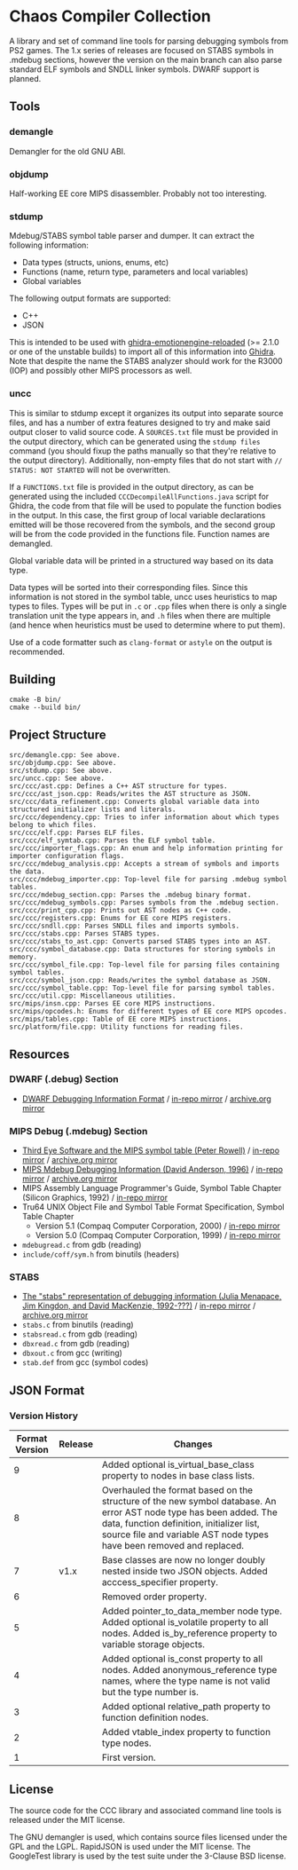 # Chaos Compiler Collection

A library and set of command line tools for parsing debugging symbols from PS2 games. The 1.x series of releases are focused on STABS symbols in .mdebug sections, however the version on the main branch can also parse standard ELF symbols and SNDLL linker symbols. DWARF support is planned.

## Tools

### demangle

Demangler for the old GNU ABI.

### objdump

Half-working EE core MIPS disassembler. Probably not too interesting.

### stdump

Mdebug/STABS symbol table parser and dumper. It can extract the following information:

- Data types (structs, unions, enums, etc)
- Functions (name, return type, parameters and local variables)
- Global variables

The following output formats are supported:

- C++
- JSON

This is intended to be used with [ghidra-emotionengine-reloaded](https://github.com/chaoticgd/ghidra-emotionengine-reloaded) (>= 2.1.0 or one of the unstable builds) to import all of this information into [Ghidra](https://ghidra-sre.org/). Note that despite the name the STABS analyzer should work for the R3000 (IOP) and possibly other MIPS processors as well.

### uncc

This is similar to stdump except it organizes its output into separate source files, and has a number of extra features designed to try and make said output closer to valid source code. A `SOURCES.txt` file must be provided in the output directory, which can be generated using the `stdump files` command (you should fixup the paths manually so that they're relative to the output directory). Additionally, non-empty files that do not start with `// STATUS: NOT STARTED` will not be overwritten.

If a `FUNCTIONS.txt` file is provided in the output directory, as can be generated using the included `CCCDecompileAllFunctions.java` script for Ghidra, the code from that file will be used to populate the function bodies in the output. In this case, the first group of local variable declarations emitted will be those recovered from the symbols, and the second group will be from the code provided in the functions file. Function names are demangled.

Global variable data will be printed in a structured way based on its data type.

Data types will be sorted into their corresponding files. Since this information is not stored in the symbol table, uncc uses heuristics to map types to files. Types will be put in `.c` or `.cpp` files when there is only a single translation unit the type appears in, and `.h` files when there are multiple (and hence when heuristics must be used to determine where to put them).

Use of a code formatter such as `clang-format` or `astyle` on the output is recommended.

## Building

	cmake -B bin/
	cmake --build bin/

## Project Structure

	src/demangle.cpp: See above.
	src/objdump.cpp: See above.
	src/stdump.cpp: See above.
	src/uncc.cpp: See above.
	src/ccc/ast.cpp: Defines a C++ AST structure for types.
	src/ccc/ast_json.cpp: Reads/writes the AST structure as JSON.
	src/ccc/data_refinement.cpp: Converts global variable data into structured initializer lists and literals.
	src/ccc/dependency.cpp: Tries to infer information about which types belong to which files.
	src/ccc/elf.cpp: Parses ELF files.
	src/ccc/elf_symtab.cpp: Parses the ELF symbol table.
	src/ccc/importer_flags.cpp: An enum and help information printing for importer configuration flags.
	src/ccc/mdebug_analysis.cpp: Accepts a stream of symbols and imports the data.
	src/ccc/mdebug_importer.cpp: Top-level file for parsing .mdebug symbol tables.
	src/ccc/mdebug_section.cpp: Parses the .mdebug binary format.
	src/ccc/mdebug_symbols.cpp: Parses symbols from the .mdebug section.
	src/ccc/print_cpp.cpp: Prints out AST nodes as C++ code.
	src/ccc/registers.cpp: Enums for EE core MIPS registers.
	src/ccc/sndll.cpp: Parses SNDLL files and imports symbols.
	src/ccc/stabs.cpp: Parses STABS types.
	src/ccc/stabs_to_ast.cpp: Converts parsed STABS types into an AST.
	src/ccc/symbol_database.cpp: Data structures for storing symbols in memory.
	src/ccc/symbol_file.cpp: Top-level file for parsing files containing symbol tables.
	src/ccc/symbol_json.cpp: Reads/writes the symbol database as JSON.
	src/ccc/symbol_table.cpp: Top-level file for parsing symbol tables.
	src/ccc/util.cpp: Miscellaneous utilities.
	src/mips/insn.cpp: Parses EE core MIPS instructions.
	src/mips/opcodes.h: Enums for different types of EE core MIPS opcodes.
	src/mips/tables.cpp: Table of EE core MIPS instructions.
	src/platform/file.cpp: Utility functions for reading files.
	
## Resources

### DWARF (.debug) Section

- [DWARF Debugging Information Format](https://dwarfstd.org/doc/dwarf_1_1_0.pdf) / [in-repo mirror](docs/dwarf_1_1_0.pdf) / [archive.org mirror](https://web.archive.org/web/20230702091554/https://dwarfstd.org/doc/dwarf_1_1_0.pdf)

### MIPS Debug (.mdebug) Section

- [Third Eye Software and the MIPS symbol table (Peter Rowell)](http://datahedron.com/mips.html) / [in-repo mirror](docs/ThirdEyeSoftwareAndTheMIPSSymbolTable.html) / [archive.org mirror](https://web.archive.org/web/20230605005654/http://datahedron.com/mips.html)
- [MIPS Mdebug Debugging Information (David Anderson, 1996)](https://www.prevanders.net/Mdebug.ps) / [in-repo mirror](docs/Mdebug.ps) / [archive.org mirror](https://web.archive.org/web/20170305060746/https://www.prevanders.net/Mdebug.ps)
- MIPS Assembly Language Programmer's Guide, Symbol Table Chapter (Silicon Graphics, 1992) / [in-repo mirror](docs/MIPSProgrammingGuide.pdf)
- Tru64 UNIX Object File and Symbol Table Format Specification, Symbol Table Chapter
	- Version 5.1 (Compaq Computer Corporation, 2000) / [in-repo mirror](docs/tru64coff.pdf)
	- Version 5.0 (Compaq Computer Corporation, 1999) / [in-repo mirror](docs/OBJSPEC.PDF)
- `mdebugread.c` from gdb (reading)
- `include/coff/sym.h` from binutils (headers)

### STABS

- [The "stabs" representation of debugging information (Julia Menapace, Jim Kingdon, and David MacKenzie, 1992-???)](https://sourceware.org/gdb/onlinedocs/stabs.html) / [in-repo mirror](docs/STABS.html) / [archive.org mirror](https://web.archive.org/web/20230328114854/https://sourceware.org/gdb/onlinedocs/stabs.html/)
- `stabs.c` from binutils (reading)
- `stabsread.c` from gdb (reading)
- `dbxread.c` from gdb (reading)
- `dbxout.c` from gcc (writing)
- `stab.def` from gcc (symbol codes)

## JSON Format

### Version History

| Format Version | Release | Changes |
| - | - | - |
| 9 | | Added optional is_virtual_base_class property to nodes in base class lists. |
| 8 | | Overhauled the format based on the structure of the new symbol database. An error AST node type has been added. The data, function definition, initializer list, source file and variable AST node types have been removed and replaced. |
| 7 | v1.x | Base classes are now no longer doubly nested inside two JSON objects. Added acccess_specifier property. |
| 6 | | Removed order property. |
| 5 | | Added pointer_to_data_member node type. Added optional is_volatile property to all nodes. Added is_by_reference property to variable storage objects. |
| 4 | | Added optional is_const property to all nodes. Added anonymous_reference type names, where the type name is not valid but the type number is. |
| 3 | | Added optional relative_path property to function definition nodes. |
| 2 | | Added vtable_index property to function type nodes. |
| 1 | | First version. |

## License

The source code for the CCC library and associated command line tools is released under the MIT license.

The GNU demangler is used, which contains source files licensed under the GPL and the LGPL. RapidJSON is used under the MIT license. The GoogleTest library is used by the test suite under the 3-Clause BSD license.
